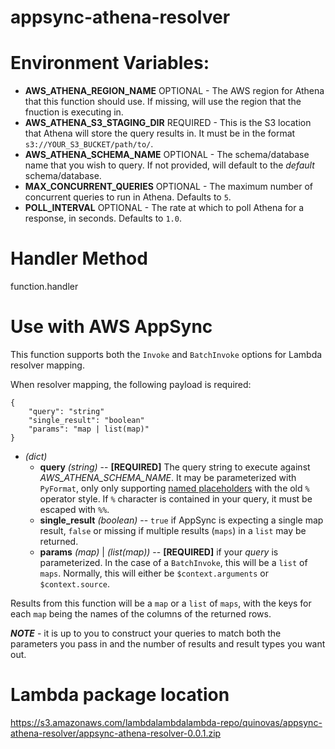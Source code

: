 # appsync-athena-resolver

# Environment Variables:
- **AWS_ATHENA_REGION_NAME** OPTIONAL - The AWS region for Athena that this function should use. If missing, will use the region that the fnuction is executing in.
- **AWS_ATHENA_S3_STAGING_DIR** REQUIRED - This is the S3 location that Athena will store the query results in. It must be in the format `s3://YOUR_S3_BUCKET/path/to/`.
- **AWS_ATHENA_SCHEMA_NAME** OPTIONAL - The schema/database name that you wish to query. If not provided, will default to the _default_ schema/database.
- **MAX_CONCURRENT_QUERIES** OPTIONAL - The maximum number of concurrent queries to run in Athena. Defaults to `5`.
- **POLL_INTERVAL** OPTIONAL - The rate at which to poll Athena for a response, in seconds. Defaults to `1.0`.

# Handler Method
function.handler

# Use with AWS AppSync
This function supports both the `Invoke` and `BatchInvoke` options for Lambda resolver mapping.

When resolver mapping, the following payload is required:
```
{
    "query": "string"
    "single_result": "boolean"
    "params": "map | list(map)"
}
```
- _(dict)_
    - **query** _(string)_ -- 
    **[REQUIRED]** The query string to execute against _AWS_ATHENA_SCHEMA_NAME_. It may be parameterized with `PyFormat`, only only supporting [named placeholders](https://pyformat.info/#named_placeholders) with the old `%` operator style. If `%` character is contained in your query, it must be escaped with `%%`.
    - **single_result** _(boolean)_ -- 
    `true` if AppSync is expecting a single map result, `false` or missing if multiple results (`maps`) in a `list` may be returned.
    - **params** _(map)_ | _(list(map))_ -- 
    **[REQUIRED]** if your _query_ is parameterized. In the case of a `BatchInvoke`, this will be a `list` of `maps`. Normally, this will either be `$context.arguments` or `$context.source`.

Results from this function will be a `map` or a `list` of `maps`, with the keys for each `map` being the names of the columns of the returned rows.
    
_**NOTE**_ - it is up to you to construct your queries to match both the parameters you pass in and the number of results and result types you want out.

# Lambda package location
https://s3.amazonaws.com/lambdalambdalambda-repo/quinovas/appsync-athena-resolver/appsync-athena-resolver-0.0.1.zip


